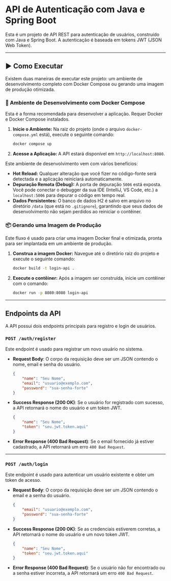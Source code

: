 # API de Autenticação com Java e Spring Boot

Esta é um projeto de API REST para autenticação de usuários, construído com Java e Spring Boot. A autenticação é baseada em tokens JWT (JSON Web Token).

---

## ▶️ Como Executar

Existem duas maneiras de executar este projeto: um ambiente de desenvolvimento completo com Docker Compose ou gerando uma imagem de produção otimizada.

### 🚀 Ambiente de Desenvolvimento com Docker Compose

Esta é a forma recomendada para desenvolver a aplicação. Requer Docker e Docker Compose instalados.

1.  **Inicie o Ambiente:**
    Na raiz do projeto (onde o arquivo `docker-compose.yml` está), execute o seguinte comando:
    ```bash
    docker compose up
    ```

2.  **Acesse a Aplicação:**
    A API estará disponível em `http://localhost:8080`.

Este ambiente de desenvolvimento vem com vários benefícios:
* **Hot Reload:** Qualquer alteração que você fizer no código-fonte será detectada e a aplicação reiniciará automaticamente.
* **Depuração Remota (Debug):** A porta de depuração `5006` está exposta. Você pode conectar o debugger da sua IDE (IntelliJ, VS Code, etc.) a `localhost:5006` para depurar o código em tempo real.
* **Dados Persistentes:** O banco de dados H2 é salvo em arquivo no diretório `/data` (que está no `.gitignore`), garantindo que seus dados de desenvolvimento não sejam perdidos ao reiniciar o contêiner.

### 📦 Gerando uma Imagem de Produção

Este fluxo é usado para criar uma imagem Docker final e otimizada, pronta para ser implantada em um ambiente de produção.

1.  **Construa a imagem Docker:**
    Navegue até o diretório raiz do projeto e execute o seguinte comando:
    ```bash
    docker build -t login-api .
    ```

2.  **Execute o contêiner:**
    Após a imagem ser construída, inicie um contêiner com o comando:
    ```bash
    docker run -p 8080:8080 login-api
    ```

---

## Endpoints da API

A API possui dois endpoints principais para registro e login de usuários.

### `POST /auth/register`

Este endpoint é usado para registrar um novo usuário no sistema.

* **Request Body**:
  O corpo da requisição deve ser um JSON contendo o nome, email e senha do usuário.
    ```json
    {
        "name": "Seu Nome",
        "email": "usuario@exemplo.com",
        "password": "sua-senha-forte"
    }
    ```

* **Success Response (200 OK)**:
  Se o usuário for registrado com sucesso, a API retornará o nome do usuário e um token JWT.
    ```json
    {
        "name": "Seu Nome",
        "token": "seu.jwt.token.aqui"
    }
    ```

* **Error Response (400 Bad Request)**:
  Se o email fornecido já estiver cadastrado, a API retornará um erro `400 Bad Request`.

---

### `POST /auth/login`

Este endpoint é usado para autenticar um usuário existente e obter um token de acesso.

* **Request Body**:
  O corpo da requisição deve ser um JSON contendo o email e a senha do usuário.
    ```json
    {
        "email": "usuario@exemplo.com",
        "password": "sua-senha-forte"
    }
    ```

* **Success Response (200 OK)**:
  Se as credenciais estiverem corretas, a API retornará o nome do usuário e um novo token JWT.
    ```json
    {
        "name": "Seu Nome",
        "token": "seu.jwt.token.aqui"
    }
    ```

* **Error Response (400 Bad Request)**:
  Se o usuário não for encontrado ou a senha estiver incorreta, a API retornará um erro `400 Bad Request`.
